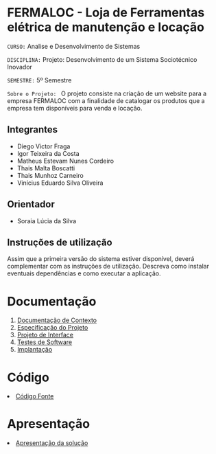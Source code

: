 # FERMALOC - Loja de Ferramentas elétrica de manutenção e locação

`CURSO:`  Analise e Desenvolvimento de Sistemas

`DISCIPLINA:`  Projeto: Desenvolvimento de um Sistema Sociotécnico Inovador

`SEMESTRE:`  5º Semestre

`Sobre o Projeto: ` O projeto consiste na criação de um website para a empresa FERMALOC com a finalidade de catalogar os produtos que a empresa tem disponíveis para venda e locação.

## Integrantes

* Diego Victor Fraga
* Igor Teixeira da Costa
* Matheus Estevam Nunes Cordeiro
* Thais Malta Boscatti
* Thais Munhoz Carneiro
* Vinícius Eduardo Silva Oliveira

## Orientador

* Soraia Lúcia da Silva

## Instruções de utilização

Assim que a primeira versão do sistema estiver disponível, deverá complementar com as instruções de utilização. Descreva como instalar eventuais dependências e como executar a aplicação.

# Documentação

<ol>
<li><a href="documentos/01-Documentação de Contexto.md"> Documentação de Contexto</a></li> 
<li><a href="documentos/02-Especificação do Projeto.md"> Especificação do Projeto</a></li>
<li><a href="documentos/03-Projeto de Interface.md"> Projeto de Interface</a></li>
<li><a href="documentos/04-Testes de Software.md"> Testes de Software</a></li>
<li><a href="documentos/05-Implantação.md"> Implantação</a></li>
</ol>

# Código

<li><a href="README.md"> Código Fonte</a></li>

# Apresentação

<li><a href="apresentacao/README.md"> Apresentação da solução</a></li>
